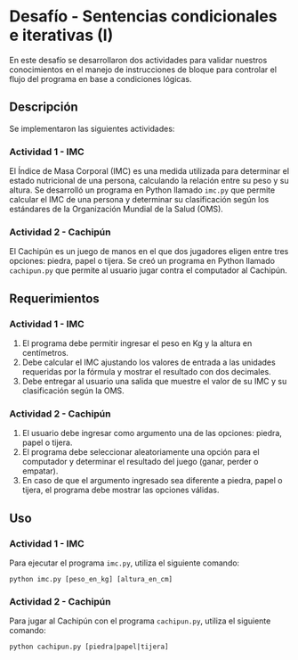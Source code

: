 # Desafío - Sentencias condicionales e iterativas (I)

En este desafío se desarrollaron dos actividades para validar nuestros conocimientos en el manejo de instrucciones de bloque para controlar el flujo del programa en base a condiciones lógicas.

## Descripción

Se implementaron las siguientes actividades:

### Actividad 1 - IMC

El Índice de Masa Corporal (IMC) es una medida utilizada para determinar el estado nutricional de una persona, calculando la relación entre su peso y su altura. Se desarrolló un programa en Python llamado `imc.py` que permite calcular el IMC de una persona y determinar su clasificación según los estándares de la Organización Mundial de la Salud (OMS).

### Actividad 2 - Cachipún

El Cachipún es un juego de manos en el que dos jugadores eligen entre tres opciones: piedra, papel o tijera. Se creó un programa en Python llamado `cachipun.py` que permite al usuario jugar contra el computador al Cachipún.

## Requerimientos

### Actividad 1 - IMC

1. El programa debe permitir ingresar el peso en Kg y la altura en centímetros.
2. Debe calcular el IMC ajustando los valores de entrada a las unidades requeridas por la fórmula y mostrar el resultado con dos decimales.
3. Debe entregar al usuario una salida que muestre el valor de su IMC y su clasificación según la OMS.

### Actividad 2 - Cachipún

1. El usuario debe ingresar como argumento una de las opciones: piedra, papel o tijera.
2. El programa debe seleccionar aleatoriamente una opción para el computador y determinar el resultado del juego (ganar, perder o empatar).
3. En caso de que el argumento ingresado sea diferente a piedra, papel o tijera, el programa debe mostrar las opciones válidas.

## Uso

### Actividad 1 - IMC

Para ejecutar el programa `imc.py`, utiliza el siguiente comando:

```
python imc.py [peso_en_kg] [altura_en_cm]
```

### Actividad 2 - Cachipún

Para jugar al Cachipún con el programa `cachipun.py`, utiliza el siguiente comando:

```
python cachipun.py [piedra|papel|tijera]
```

